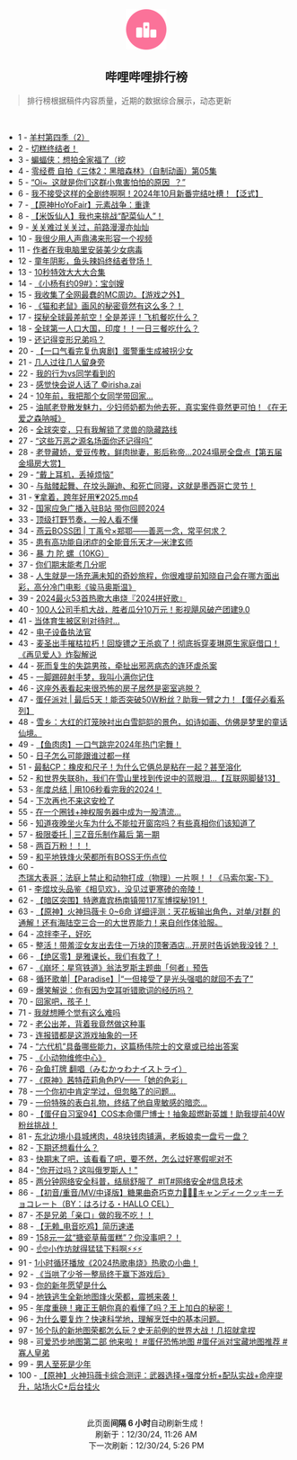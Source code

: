 <div align="center">
    <img src="./assets/icon_rank.png" alt="logo" />
    <h2>哔哩哔哩排行榜</h>
</div>

> 排行榜根据稿件内容质量，近期的数据综合展示，动态更新

<br />

<ul><li><span>1 - <a href=https://www.bilibili.com/BV11k6sYQEtS target=_blank>羊村第四季（2）</a></span></li><li><span>2 - <a href=https://www.bilibili.com/BV1YFC6Y7EB4 target=_blank>切糕终结者！</a></span></li><li><span>3 - <a href=https://www.bilibili.com/BV1n3CnYuEjh target=_blank>蝙蝠侠：想拍全家福了（挖</a></span></li><li><span>4 - <a href=https://www.bilibili.com/BV1fKCzYWEkU target=_blank>零经费&nbsp;自拍《三体2：黑暗森林》（自制动画）第05集</a></span></li><li><span>5 - <a href=https://www.bilibili.com/BV14QC6YkEKz target=_blank>“Oi~&nbsp;&nbsp;这就是你们这群小鬼害怕怕的原因&nbsp;&nbsp;？”</a></span></li><li><span>6 - <a href=https://www.bilibili.com/BV1jXC8YwEym target=_blank>我不接受这样的全剧终啊啊！2024年10月新番完结吐槽！【泛式】</a></span></li><li><span>7 - <a href=https://www.bilibili.com/BV12jChYyEEz target=_blank>【原神HoYoFair】元素战争：重逢</a></span></li><li><span>8 - <a href=https://www.bilibili.com/BV1EXCnYgEcP target=_blank>【米饭仙人】我也来挑战“配菜仙人”！</a></span></li><li><span>9 - <a href=https://www.bilibili.com/BV1SECqYqE7A target=_blank>关关难过关关过，前路漫漫亦灿灿</a></span></li><li><span>10 - <a href=https://www.bilibili.com/BV1EUCEYNEme target=_blank>我很少用人声鼎沸来形容一个视频</a></span></li><li><span>11 - <a href=https://www.bilibili.com/BV1KjCHY9Evi target=_blank>作者在我电脑里安装美少女病毒</a></span></li><li><span>12 - <a href=https://www.bilibili.com/BV1xQC4YNEh9 target=_blank>童年阴影，鱼头辣妈终结者登场！</a></span></li><li><span>13 - <a href=https://www.bilibili.com/BV15zCJYcEjf target=_blank>10秒特效大大大合集</a></span></li><li><span>14 - <a href=https://www.bilibili.com/BV1atCpYNECg target=_blank>《小杨有约09#》：宝剑嫂</a></span></li><li><span>15 - <a href=https://www.bilibili.com/BV11qCnYnEZ1 target=_blank>我收集了全网最蠢的MC周边。【游戏之外】</a></span></li><li><span>16 - <a href=https://www.bilibili.com/BV13wCJYxECU target=_blank>《猫和老鼠》画风的秘密竟然有这么多？！</a></span></li><li><span>17 - <a href=https://www.bilibili.com/BV1wfCPYwE49 target=_blank>探秘全球最差航空！全是差评！飞机餐吃什么？</a></span></li><li><span>18 - <a href=https://www.bilibili.com/BV1K3CbY3Emo target=_blank>全球第一人口大国，印度！！一日三餐吃什么？</a></span></li><li><span>19 - <a href=https://www.bilibili.com/BV1znCsYmE5L target=_blank>还记得变形兄弟吗？</a></span></li><li><span>20 - <a href=https://www.bilibili.com/BV14MCBYPE2e target=_blank>【一口气看完复仇爽剧】蛋警重生成被拐少女</a></span></li><li><span>21 - <a href=https://www.bilibili.com/BV1PdCBYwEx7 target=_blank>几人过往几人留身旁</a></span></li><li><span>22 - <a href=https://www.bilibili.com/BV1JSCEYeEVJ target=_blank>我的行为vs同学看到的</a></span></li><li><span>23 - <a href=https://www.bilibili.com/BV12dCJYEEL3 target=_blank>感觉快会说人话了&nbsp;©irisha.zai</a></span></li><li><span>24 - <a href=https://www.bilibili.com/BV1TeC8Y5EWV target=_blank>10年前，我把那个女同学带回家…</a></span></li><li><span>25 - <a href=https://www.bilibili.com/BV1HHC6YAEwJ target=_blank>油腻老登散发魅力，少妇师奶都为他去死，真实案件竟然更可怕！《在无爱之森呐喊》</a></span></li><li><span>26 - <a href=https://www.bilibili.com/BV1SrCsYPEba target=_blank>全球突变，只有我解锁了灵兽的隐藏路线</a></span></li><li><span>27 - <a href=https://www.bilibili.com/BV1imCAYSEne target=_blank>“这些万恶之源名场面你还记得吗”</a></span></li><li><span>28 - <a href=https://www.bilibili.com/BV1anCEYWEnV target=_blank>老登藏娇，爱豆传教，鲜肉抛妻，影后称帝…2024塌房全盘点【第五届金塌房大赏】</a></span></li><li><span>29 - <a href=https://www.bilibili.com/BV1tgCkYEEmJ target=_blank>“戴上耳机，丢掉烦恼”</a></span></li><li><span>30 - <a href=https://www.bilibili.com/BV1vRCrYbEd6 target=_blank>与骷髅起舞、在坟头蹦迪、和死亡同寝，这就是墨西哥亡灵节！</a></span></li><li><span>31 - <a href=https://www.bilibili.com/BV1i7CnYPEiH target=_blank>💗拿着，跨年好用💗2025.mp4</a></span></li><li><span>32 - <a href=https://www.bilibili.com/BV19zCJYFE7v target=_blank>国家应急广播入驻B站&nbsp;带你回顾2024</a></span></li><li><span>33 - <a href=https://www.bilibili.com/BV15fCEYtE5y target=_blank>顶级打野节奏，一般人看不懂</a></span></li><li><span>34 - <a href=https://www.bilibili.com/BV1PKC1YUE6p target=_blank>燕云BOSS团&nbsp;|&nbsp;丁禹兮×郑鄂——善恶一念，常平何求？</a></span></li><li><span>35 - <a href=https://www.bilibili.com/BV1WGCPYYE9Q target=_blank>患有高功能自闭症的全能音乐天才—米津玄师</a></span></li><li><span>36 - <a href=https://www.bilibili.com/BV1mtCzYuEKg target=_blank>暴&nbsp;力&nbsp;陀&nbsp;螺（10KG）</a></span></li><li><span>37 - <a href=https://www.bilibili.com/BV1yiCrYrEff target=_blank>你们期末能考几分呢</a></span></li><li><span>38 - <a href=https://www.bilibili.com/BV1FHCBYxESQ target=_blank>人生就是一场充满未知的奇妙旅程，你很难提前知晓自己会在哪方面出彩，高分冷门电影《骏马奥斯温》</a></span></li><li><span>39 - <a href=https://www.bilibili.com/BV13pkdY9Ey2 target=_blank>2024最火53首热歌大串烧『2024拼好歌』</a></span></li><li><span>40 - <a href=https://www.bilibili.com/BV1wiCxY4EZi target=_blank>100人公司手机大战，胜者瓜分10万元！影视飓风破产团建9.0</a></span></li><li><span>41 - <a href=https://www.bilibili.com/BV1PYCAYcEjU target=_blank>当体育生被区别对待时...</a></span></li><li><span>42 - <a href=https://www.bilibili.com/BV1baCnY9EFy target=_blank>电子设备执法官</a></span></li><li><span>43 - <a href=https://www.bilibili.com/BV1pACaYVEsH target=_blank>麦圣出手摧枯拉朽！回旋镖之王杀疯了！彻底拆穿麦琳原生家庭借口！《再见爱人》炸裂解说</a></span></li><li><span>44 - <a href=https://www.bilibili.com/BV1pCCnYjEup target=_blank>死而复生的失踪男孩，牵扯出邪恶病态的连环虐杀案</a></span></li><li><span>45 - <a href=https://www.bilibili.com/BV1nCCEYBEdh target=_blank>一脚踢碎射手梦，我叫小满你记住</a></span></li><li><span>46 - <a href=https://www.bilibili.com/BV1FWkCYvECQ target=_blank>这座外表看起来很恐怖的房子居然是密室逃脱？</a></span></li><li><span>47 - <a href=https://www.bilibili.com/BV1XxCnYZEJg target=_blank>蛋仔派对&nbsp;|&nbsp;最后5天！能否突破50W粉丝？助我一臂之力！【蛋仔必看系列】</a></span></li><li><span>48 - <a href=https://www.bilibili.com/BV1kKCnYrEce target=_blank>雪乡：大红的灯笼映衬出白雪皑皑的景色，如诗如画、仿佛是梦里的童话仙境。</a></span></li><li><span>49 - <a href=https://www.bilibili.com/BV1Hh6tYoED9 target=_blank>【鱼肉肉】一口气跳完2024年热门宅舞！</a></span></li><li><span>50 - <a href=https://www.bilibili.com/BV1thCnYsERQ target=_blank>日子怎么可能跟谁过都一样</a></span></li><li><span>51 - <a href=https://www.bilibili.com/BV18KC6YVEFP target=_blank>最黏CP：橡皮和尺子！为什么它俩总是粘在一起？甚至溶化</a></span></li><li><span>52 - <a href=https://www.bilibili.com/BV1bsCEYDEmU target=_blank>和世界失联8h，我们在雪山里找到传说中的蓝眼泪...【互联网脚替13】</a></span></li><li><span>53 - <a href=https://www.bilibili.com/BV1aZCzYUE15 target=_blank>年度总结&nbsp;|&nbsp;用106秒看完我的2024！</a></span></li><li><span>54 - <a href=https://www.bilibili.com/BV1eECzYjEPF target=_blank>下次再也不来这安检了</a></span></li><li><span>55 - <a href=https://www.bilibili.com/BV1XQCWYqEvv target=_blank>在一个圈钱+神权服务器中成为一股清流...</a></span></li><li><span>56 - <a href=https://www.bilibili.com/BV1kFC8YqEum target=_blank>知道夜晚坐火车为什么不能拉开窗帘吗？有些真相你们该知道了</a></span></li><li><span>57 - <a href=https://www.bilibili.com/BV1BaC6YxEuw target=_blank>极限委托&nbsp;|&nbsp;三Z音乐制作幕后&nbsp;第一期</a></span></li><li><span>58 - <a href=https://www.bilibili.com/BV1r5CsYQEyR target=_blank>两百万粉！！！</a></span></li><li><span>59 - <a href=https://www.bilibili.com/BV1m9CJYSEm4 target=_blank>和平地铁烽火荣都所有BOSS无伤点位</a></span></li><li><span>60 - <a href=https://www.bilibili.com/BV1yoCJYmEkd target=_blank>杰瑞大表哥：法庭上禁止和动物打成（物理）一片啊！！《马索尔案-下》</a></span></li><li><span>61 - <a href=https://www.bilibili.com/BV1kECBY4Eeq target=_blank>李煜坟头品鉴《相见欢》，没见过更寒碜的帝陵！</a></span></li><li><span>62 - <a href=https://www.bilibili.com/BV1Kw64YZETS target=_blank>【暗区突围】特邀嘉宾杨南镇带117军博探秘191！</a></span></li><li><span>63 - <a href=https://www.bilibili.com/BV1CkCCYLE6F target=_blank>【原神】火神玛薇卡&nbsp;0~6命&nbsp;详细评测：天花板输出角色，对单/对群&nbsp;的通解！还有海陆空三合一的大世界能力！来自创作体验服。</a></span></li><li><span>64 - <a href=https://www.bilibili.com/BV1CTCpYUEvH target=_blank>凉拌李子，好吃</a></span></li><li><span>65 - <a href=https://www.bilibili.com/BV1ZRCrYbEgh target=_blank>整活！带羞涩女友出去住一万块的顶奢酒店…开房时告诉她我没钱？！</a></span></li><li><span>66 - <a href=https://www.bilibili.com/BV1ZdCnYMEch target=_blank>【绝区零】是雅课长，我们有救了！</a></span></li><li><span>67 - <a href=https://www.bilibili.com/BV1n1CEYTEVZ target=_blank>《崩坏：星穹铁道》翁法罗斯主题曲「何者」预告</a></span></li><li><span>68 - <a href=https://www.bilibili.com/BV16skRYYEVM target=_blank>循环歌单|【Paradise】|“一但接受了是光头强唱的就回不去了”</a></span></li><li><span>69 - <a href=https://www.bilibili.com/BV1atCpYNEmm target=_blank>爆笑解说：你有因为空耳听错歌词的经历吗？</a></span></li><li><span>70 - <a href=https://www.bilibili.com/BV11eC8Y5E2U target=_blank>回家吧，孩子！</a></span></li><li><span>71 - <a href=https://www.bilibili.com/BV1xrCpYxEnH target=_blank>我就想睡个觉有这么难吗</a></span></li><li><span>72 - <a href=https://www.bilibili.com/BV1TECHYpE2x target=_blank>老公出差，背着我竟然做这种事</a></span></li><li><span>73 - <a href=https://www.bilibili.com/BV11cCpY9Eqb target=_blank>连报错都是这游戏抽象的一环</a></span></li><li><span>74 - <a href=https://www.bilibili.com/BV1QCCbYEE1s target=_blank>“六代机”具备哪些能力，这篇杨伟院士的文章或已给出答案</a></span></li><li><span>75 - <a href=https://www.bilibili.com/BV1qtkRYhEvn target=_blank>《小动物维修中心》</a></span></li><li><span>76 - <a href=https://www.bilibili.com/BV1WuCwYoEnc target=_blank>杂鱼打牌&nbsp;翻唱（みむかゥわナイストライ）</a></span></li><li><span>77 - <a href=https://www.bilibili.com/BV1t9koYHEW4 target=_blank>《原神》茜特菈莉角色PV——「她的色彩」</a></span></li><li><span>78 - <a href=https://www.bilibili.com/BV1N5CBYcEAQ target=_blank>一个你初中肯定学过，但忽略了的问题...</a></span></li><li><span>79 - <a href=https://www.bilibili.com/BV1YQCvYTE21 target=_blank>一份特殊的表白礼物，终结了他自卑敏感的暗恋…</a></span></li><li><span>80 - <a href=https://www.bilibili.com/BV1iF6xYgExR target=_blank>【蛋仔自习室94】COS本命僵尸博士！抽象超燃新英雄！助我提前40W粉丝挑战！</a></span></li><li><span>81 - <a href=https://www.bilibili.com/BV1J9CnYzETn target=_blank>东北边境小县城烤肉，48块钱肉铺满，老板娘卖一盘亏一盘？</a></span></li><li><span>82 - <a href=https://www.bilibili.com/BV1hmChYWESh target=_blank>下期还想看什么？</a></span></li><li><span>83 - <a href=https://www.bilibili.com/BV14VC6YBE7k target=_blank>快期末了吧，该看看了吧，要不然，怎么过好寒假呢对不</a></span></li><li><span>84 - <a href=https://www.bilibili.com/BV1S5CvYaEf6 target=_blank>&quot;你开过吗？这叫俄罗斯人！&quot;</a></span></li><li><span>85 - <a href=https://www.bilibili.com/BV18zCsYvE8q target=_blank>两分钟网络安全科普，结局舒服了&nbsp;&nbsp;#IT#网络安全#信息技术</a></span></li><li><span>86 - <a href=https://www.bilibili.com/BV1RLCzY7EhN target=_blank>【初音/重音/MV/中译版】糖果曲奇巧克力🍭🍪🍫キャンディークッキーチョコレート（BY：はろける・HALLO&nbsp;CEL）</a></span></li><li><span>87 - <a href=https://www.bilibili.com/BV1dUCxY7ERK target=_blank>不是兄弟「亲口」做的我不吃！！</a></span></li><li><span>88 - <a href=https://www.bilibili.com/BV12XkRY5EiQ target=_blank>【无赖_电音吃鸡】简历速递</a></span></li><li><span>89 - <a href=https://www.bilibili.com/BV1FmCrYNEEZ target=_blank>158元一盆“搪瓷草莓蛋糕”？你没事吧？！</a></span></li><li><span>90 - <a href=https://www.bilibili.com/BV1RfkvYBEnp target=_blank>☝🤓小作坊就得猛猛下料啊⚡⚡⚡</a></span></li><li><span>91 - <a href=https://www.bilibili.com/BV1K6CeYdE1d target=_blank>1小时循环播放《2024热歌串烧》热歌の小曲！</a></span></li><li><span>92 - <a href=https://www.bilibili.com/BV11PCsYbEtk target=_blank>《当哄了少爷一整局终于赢下游戏后》</a></span></li><li><span>93 - <a href=https://www.bilibili.com/BV1XKCHYhEVF target=_blank>你的新年愿望是什么</a></span></li><li><span>94 - <a href=https://www.bilibili.com/BV1fgCrYbECp target=_blank>地铁逃生全新地图烽火荣都，震撼来袭！</a></span></li><li><span>95 - <a href=https://www.bilibili.com/BV1FgCCYMEUS target=_blank>年度重磅！雍正王朝你真的看懂了吗？王上加白的秘密！</a></span></li><li><span>96 - <a href=https://www.bilibili.com/BV16WCbYwETz target=_blank>为什么要复炸？快速科学地，理解烹饪中的基本问题。</a></span></li><li><span>97 - <a href=https://www.bilibili.com/BV1qeChYAEK6 target=_blank>16个队的新地图荣都怎么玩？史无前例的世界大战！几招就拿捏</a></span></li><li><span>98 - <a href=https://www.bilibili.com/BV1ecCkYsERf target=_blank>可爱恐步地图第二部&nbsp;他来啦！&nbsp;#蛋仔恐怖地图&nbsp;#蛋仔派对宝藏地图推荐&nbsp;#寡人皇弟</a></span></li><li><span>99 - <a href=https://www.bilibili.com/BV111CpYXEu3 target=_blank>男人至死是少年</a></span></li><li><span>100 - <a href=https://www.bilibili.com/BV1oYCJYPEJD target=_blank>【原神】火神玛薇卡综合测评：武器选择+强度分析+配队实战+命座提升，站场火C+后台挂火</a></span></li></ul>

<br />

<p align=center>此页面<strong>间隔 6 小时</strong>自动刷新生成！<br>刷新于：12/30/24, 11:26 AM<br>下一次刷新：12/30/24, 5:26 PM</p>
